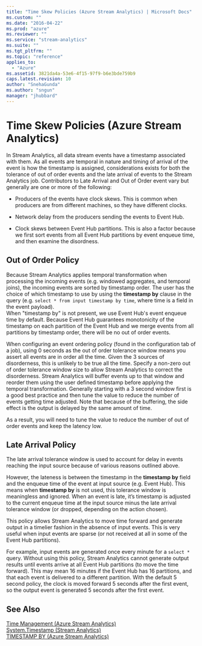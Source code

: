 ```yaml
---
title: "Time Skew Policies (Azure Stream Analytics) | Microsoft Docs"
ms.custom: ""
ms.date: "2016-04-22"
ms.prod: "azure"
ms.reviewer: ""
ms.service: "stream-analytics"
ms.suite: ""
ms.tgt_pltfrm: ""
ms.topic: "reference"
applies_to: 
  - "Azure"
ms.assetid: 3821da4a-53e6-4f15-97f9-b6e3bde759b9
caps.latest.revision: 10
author: "SnehaGunda"
ms.author: "sngun"
manager: "jhubbard"
---
```

# Time Skew Policies (Azure Stream Analytics)
  In Stream Analytics, all data stream events have a timestamp associated with them. As all events are temporal in nature and timing of arrival of the event is how the timestamp is assigned, considerations exists for both the tolerance of out of order events and the late arrival of events to the Stream Analytics job. Contributors to Late Arrival and Out of Order event vary but generally are one or more of the following:  
  
-   Producers of the events have clock skews. This is common when producers are from different machines, so they have different clocks.  
  
-   Network delay from the producers sending the events to Event Hub.  
  
-   Clock skews between Event Hub partitions. This is also a factor because we first sort events from all Event Hub partitions by event enqueue time, and then examine the disordness.  
  
## **Out of Order Policy**  
 Because Stream Analytics applies temporal transformation when processing the incoming events (e.g. windowed aggregates, and temporal joins), the incoming events are sorted by timestamp order. The user has the choice of which timestamp to use by using the **timestamp by** clause in the query (e.g. `select * from input timestamp by time`, where time is a field in the event payload).  
When "timestamp by" is not present, we use Event Hub's event enqueue time by default. Because Event Hub guarantees monotonicity of the timestamp on each partition of the Event Hub and we merge events from all partitions by timestamp order, there will be no out of order events.  
  
 When configuring an event ordering policy (found in the configuration tab of a job), using 0 seconds as the out of order tolerance window means you assert all events are in order all the time. Given the 3 sources of disorderness, this is unlikely to be true all the time. Specify a non-zero out of order tolerance window size to allow Stream Analytics to correct the disorderness. Stream Analytics will buffer events up to that window and reorder them using the user defined timestamp before applying the temporal transformation. Generally starting with a 3 second window first is a good best practice and then tune the value to reduce the number of events getting time adjusted. Note that because of the buffering, the side effect is the output is delayed by the same amount of time.  
  
 As a result, you will need to tune the value to reduce the number of out of order events and keep the latency low.  
  
## **Late Arrival Policy**  
 The late arrival tolerance window is used to account for delay in events reaching the input source because of various reasons outlined above.  
  
 However, the lateness is between the timestamp in the **timestamp by** field and the enqueue time of the event at input source (e.g. Event Hub). This means when **timestamp by** is not used, this tolerance window is meaningless and ignored. When an event is late, it’s timestamp is adjusted to the current enqueue time at the input source minus the late arrival tolerance window (or dropped, depending on the action chosen).  
  
 This policy allows Stream Analytics to move time forward and generate output in a timelier fashion in the absence of input events. This is very useful when input events are sparse (or not received at all in some of the Event Hub partitions).  
  
 For example, input events are generated once every minute for a `select *` query. Without using this policy, Stream Analytics cannot generate output results until events arrive at all Event Hub partitions (to move the time forward). This may mean 16 minutes if the Event Hub has 16 partitions, and that each event is delivered to a different partition. With the default 5 second policy, the clock is moved forward 5 seconds after the first event, so the output event is generated 5 seconds after the first event.  
  
## See Also  
 [Time Management &#40;Azure Stream Analytics&#41;](time-management-azure-stream-analytics.md)   
 [System.Timestamp  &#40;Stream Analytics&#41;](system-timestamp-stream-analytics.md)   
 [TIMESTAMP BY &#40;Azure Stream Analytics&#41;](timestamp-by-azure-stream-analytics.md)  
  
  